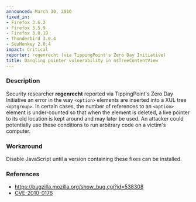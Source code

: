 ```yaml
---
announced: March 30, 2010
fixed_in:
- Firefox 3.6.2
- Firefox 3.5.9
- Firefox 3.0.19
- Thunderbird 3.0.4
- SeaMonkey 2.0.4
impact: Critical
reporter: regenrecht (via TippingPoint's Zero Day Initiative)
title: Dangling pointer vulnerability in nsTreeContentView
---
```


<h3>Description</h3>

<p>Security researcher <strong>regenrecht</strong> reported via
TippingPoint's Zero Day Initiative an error in the
way <code>&lt;option&gt;</code> elements are inserted into a XUL
tree <code>&lt;optgroup&gt;</code>.  In certain cases, the number of
references to an <code>&lt;option&gt;</code> element is under-counted so
that when the element is deleted, a live pointer to its old location
is kept around and may later be used.  An attacker could potentially
use these conditions to run arbitrary code on a victim's computer.</p>

<h3>Workaround</h3>

<p>Disable JavaScript until a version containing these fixes can be
installed.</p>

<h3>References</h3>

<ul>
  <li><a href="https://bugzilla.mozilla.org/show_bug.cgi?id=538308">https://bugzilla.mozilla.org/show_bug.cgi?id=538308</a></li>
  <li><a class="ex-ref" href="http://cve.mitre.org/cgi-bin/cvename.cgi?name=CVE-2010-0176">CVE-2010-0176</a></li>
</ul>




